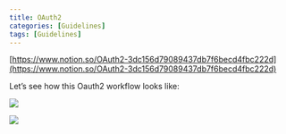 ```yaml
---
title: OAuth2
categories: [Guidelines]
tags: [Guidelines]
---
```


[https://www.notion.so/OAuth2-3dc156d79089437db7f6becd4fbc222d](https://www.notion.so/OAuth2-3dc156d79089437db7f6becd4fbc222d)


Let’s see how this Oauth2 workflow looks like:


![](https://s3.us-west-2.amazonaws.com/secure.notion-static.com/3bce41e0-99e8-4ebd-9701-e2bc9cbb79a2/Untitled.png?X-Amz-Algorithm=AWS4-HMAC-SHA256&X-Amz-Content-Sha256=UNSIGNED-PAYLOAD&X-Amz-Credential=AKIAT73L2G45EIPT3X45%2F20230403%2Fus-west-2%2Fs3%2Faws4_request&X-Amz-Date=20230403T201657Z&X-Amz-Expires=3600&X-Amz-Signature=e502b79a73c3ec6390f48dff4468bff57a32470d5884d84abd2e126f194efe22&X-Amz-SignedHeaders=host&x-id=GetObject)


![](https://s3.us-west-2.amazonaws.com/secure.notion-static.com/27d32b66-de43-41de-80f7-7edb81d1190f/Untitled.png?X-Amz-Algorithm=AWS4-HMAC-SHA256&X-Amz-Content-Sha256=UNSIGNED-PAYLOAD&X-Amz-Credential=AKIAT73L2G45EIPT3X45%2F20230403%2Fus-west-2%2Fs3%2Faws4_request&X-Amz-Date=20230403T201657Z&X-Amz-Expires=3600&X-Amz-Signature=31bb77f4e1ed3cd7e35dc3c94eb6ce13e13f92a3aa25f049b3f123dfa5c7e392&X-Amz-SignedHeaders=host&x-id=GetObject)

